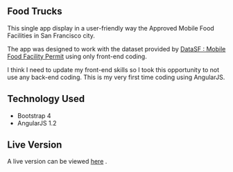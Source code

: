 Food Trucks
---------------

This single app display in a user-friendly way the Approved Mobile Food Facilities in San Francisco city.

The app was designed to work with the dataset provided by
[DataSF : Mobile Food Facility Permit](https://data.sfgov.org/Permitting/Mobile-Food-Facility-Permit/rqzj-sfat) using only front-end coding.

I think I need to update my front-end skills so I took this opportunity to not use any back-end coding. This is my very first time coding using AngularJS.
                                
Technology Used
---------------

* Bootstrap 4
* AngularJS 1.2

Live Version
---------------
A live version can be viewed [here](http://figueiredoluiz.com/projects/sf-mffp) .
